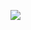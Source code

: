 ![](https://img.shields.io/static/v1?label=:point_right:%20The%20good%20time&message=@to%20make%20this%20world%20better%20!!!&color=gold)


<!---
Drakamordo/Drakamordo is a ✨ special ✨ repository because its `README.md` (this file) appears on your GitHub profile.
You can click the Preview link to take a look at your changes.
--->
